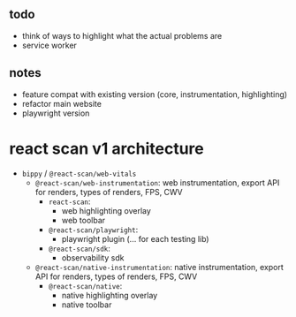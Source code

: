 ## todo

- think of ways to highlight what the actual problems are
- service worker

## notes

- feature compat with existing version (core, instrumentation, highlighting)
- refactor main website
- playwright version


# react scan v1 architecture

- `bippy` / `@react-scan/web-vitals`
  - `@react-scan/web-instrumentation`: web instrumentation, export API for renders, types of renders, FPS, CWV
    - `react-scan`:
      - web highlighting overlay
      - web toolbar
    - `@react-scan/playwright`:
      - playwright plugin (... for each testing lib)
    - `@react-scan/sdk`:
      - observability sdk
  - `@react-scan/native-instrumentation`: native instrumentation, export API for renders, types of renders, FPS, CWV
    - `@react-scan/native`:
      - native highlighting overlay
      - native toolbar
